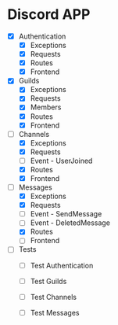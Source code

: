 # Discord APP

- [x] Authentication
    - [x] Exceptions
    - [x] Requests
    - [x] Routes
    - [x] Frontend

- [x] Guilds
    - [x] Exceptions
    - [x] Requests
    - [x] Members
    - [x] Routes
    - [x] Frontend

- [ ] Channels
    - [x] Exceptions
    - [x] Requests
    - [ ] Event - UserJoined
    - [x] Routes
    - [x] Frontend

- [ ] Messages
    - [x] Exceptions
    - [x] Requests
    - [ ] Event - SendMessage
    - [ ] Event - DeletedMessage
    - [x] Routes
    - [ ] Frontend

- [ ] Tests
    - [ ] Test Authentication
    - [ ] Test Guilds
    - [ ] Test Channels
    - [ ] Test Messages

